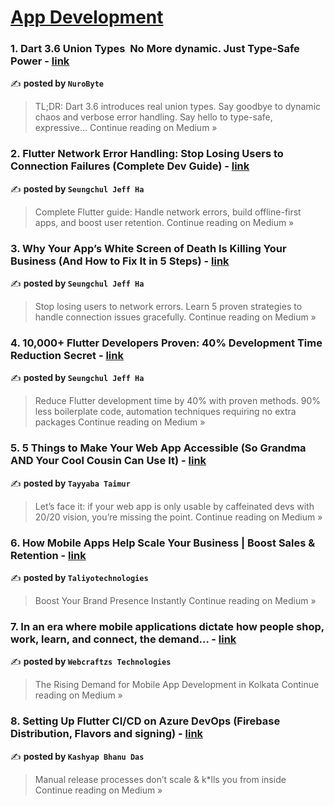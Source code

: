 
<h1><a href=https://medium.com/tag/mobile-app-development/recommended target="_blank" rel="noopener noreferrer">App Development</a></h1>
<h3>1. Dart 3.6 Union Types
 No More dynamic. Just Type-Safe Power  - <a href="https://nurobyte.medium.com/dart-3-6-union-types-no-more-dynamic-just-type-safe-power-fecde49a3b4a?source=rss------mobile_app_development-5" target="_blank" rel="noopener noreferrer">link</a></h3>

✍️ **posted by `NuroByte`**

<blockquote>TL;DR: Dart 3.6 introduces real union types. Say goodbye to dynamic chaos and verbose error handling. Say hello to type-safe, expressive…
Continue reading on Medium »</blockquote>

<h3>2. Flutter Network Error Handling: Stop Losing Users to Connection Failures (Complete Dev Guide) - <a href="https://medium.com/@alaxhenry0121/flutter-network-error-handling-stop-losing-users-to-connection-failures-complete-dev-guide-4f73457ac4e8?source=rss------mobile_app_development-5" target="_blank" rel="noopener noreferrer">link</a></h3>

✍️ **posted by `Seungchul Jeff Ha`**

<blockquote>Complete Flutter guide: Handle network errors, build offline-first apps, and boost user retention.
Continue reading on Medium »</blockquote>

<h3>3. Why Your App’s White Screen of Death Is Killing Your Business (And How to Fix It in 5 Steps) - <a href="https://medium.com/@alaxhenry0121/why-your-apps-white-screen-of-death-is-killing-your-business-and-how-to-fix-it-in-5-steps-64beebd5ab6e?source=rss------mobile_app_development-5" target="_blank" rel="noopener noreferrer">link</a></h3>

✍️ **posted by `Seungchul Jeff Ha`**

<blockquote>Stop losing users to network errors. Learn 5 proven strategies to handle connection issues gracefully.
Continue reading on Medium »</blockquote>

<h3>4. 10,000+ Flutter Developers Proven: 40% Development Time Reduction Secret - <a href="https://medium.com/@alaxhenry0121/10-000-flutter-developers-proven-40-development-time-reduction-secret-76808110895d?source=rss------mobile_app_development-5" target="_blank" rel="noopener noreferrer">link</a></h3>

✍️ **posted by `Seungchul Jeff Ha`**

<blockquote>Reduce Flutter development time by 40% with proven methods. 90% less boilerplate code, automation techniques requiring no extra packages
Continue reading on Medium »</blockquote>

<h3>5. 5 Things to Make Your Web App Accessible (So Grandma AND Your Cool Cousin Can Use It)‍ - <a href="https://medium.com/@tayyabataimur96/5-things-to-make-your-web-app-accessible-so-grandma-and-your-cool-cousin-can-use-it-8b66f0d30f9e?source=rss------mobile_app_development-5" target="_blank" rel="noopener noreferrer">link</a></h3>

✍️ **posted by `Tayyaba Taimur`**

<blockquote>Let’s face it: if your web app is only usable by caffeinated devs with 20/20 vision, you’re missing the point.
Continue reading on Medium »</blockquote>

<h3>6. How Mobile Apps Help Scale Your Business | Boost Sales & Retention - <a href="https://medium.com/@taliyotechnologies/how-mobile-apps-help-scale-your-business-boost-sales-retention-a081164e0253?source=rss------mobile_app_development-5" target="_blank" rel="noopener noreferrer">link</a></h3>

✍️ **posted by `Taliyotechnologies`**

<blockquote>Boost Your Brand Presence Instantly
Continue reading on Medium »</blockquote>

<h3>7. In an era where mobile applications dictate how people shop, work, learn, and connect, the demand… - <a href="https://medium.com/@webcraftzstechnologies/in-an-era-where-mobile-applications-dictate-how-people-shop-work-learn-and-connect-the-demand-1385617528bf?source=rss------mobile_app_development-5" target="_blank" rel="noopener noreferrer">link</a></h3>

✍️ **posted by `Webcraftzs Technologies`**

<blockquote>The Rising Demand for Mobile App Development in Kolkata
Continue reading on Medium »</blockquote>

<h3>8. Setting Up Flutter CI/CD on Azure DevOps (Firebase Distribution, Flavors and signing) - <a href="https://kashyapdas.medium.com/setting-up-flutter-ci-cd-on-azure-devops-ios-android-firebase-distribution-flavors-and-91014588fe1a?source=rss------mobile_app_development-5" target="_blank" rel="noopener noreferrer">link</a></h3>

✍️ **posted by `Kashyap Bhanu Das`**

<blockquote>Manual release processes don’t scale & k*lls you from inside
Continue reading on Medium »</blockquote>

